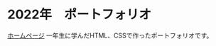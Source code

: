 # 2022年　ポートフォリオ
[ホームページ](https://github.com/cyrusmanosa/Portfolio2022/blob/447bff487db80ac34f8df27aa3d8be4b2848b317/public/image/original.png)
一年生に学んだHTML、CSSで作ったポートフォリオです。
